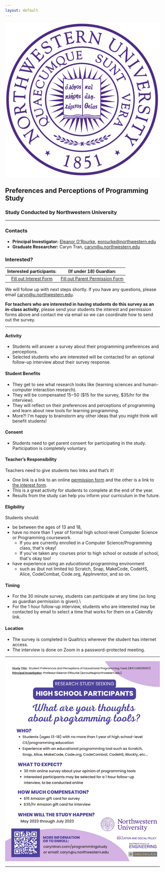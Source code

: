 ```yaml
---
layout: default
---
```


<img class="profile-picture" src="northwestern.png">

## Preferences and Perceptions of Programming Study
### Study Conducted by Northwestern University

---

### Contacts
- **Principal Investigator:** [Eleanor O'Rourke](http://www.eleanorourke.com/), [eorourke@northwestern.edu](mailto:eorourke@northwestern.edu)
- **Graduate Researcher:** Caryn Tran, [caryn@u.northwestern.edu](mailto:caryn@u.northwestern.edu)

### Interested?

| Interested participants: | (If under 18) Guardian: |
|:---:|:---:|
| <a href="https://northwestern.az1.qualtrics.com/jfe/form/SV_3WwnEUbQZU9Fv14" class="btn btn-primary">Fill out Interest Form</a> |<a href="https://northwestern.az1.qualtrics.com/jfe/form/SV_74lL0WpsWhdQTEG" class="btn btn-secondary">Fill out Parent Permission Form</a> |


We will follow up with next steps shortly. If you have any questions, please email [caryn@u.northwestern.edu](mailto:caryn@u.northwestern.edu). 

**For teachers who are interested in having students do this survey as an in-class activity**, please send your students the interest and permission forms above and contact me via email so we can coordinate how to send out the survey. 
  
---

#### **Activity**
- Students will answer a survey about their programming preferences and perceptions. 
- Selected students who are interested will be contacted for an optional follow-up interview about their survey response.

#### **Student Benefits**
- They get to see what research looks like (learning sciences and human-computer interaction research).
- They will be compensated $15-$50 ($15 for the survey, $35/hr for the interview).
- They will reflect on their preferences and perceptions of programming and learn about new tools for learning programming.
- More?! I'm happy to brainstorm any other ideas that you might think will benefit students!

#### **Consent**
- Students need to get parent consent for participating in the study. Participation is completely voluntary.

#### **Teacher’s Responsibility**
Teachers need to give students two links and that’s it! 
- One link is a link to an online [permission form](https://northwestern.az1.qualtrics.com/jfe/form/SV_74lL0WpsWhdQTEG) and the other is a link to [the interest form](https://northwestern.az1.qualtrics.com/jfe/form/SV_3WwnEUbQZU9Fv14). 
- This is a great activity for students to complete at the end of the year. 
- Results from the study can help you inform your curriculum in the future.  

#### **Eligibility**
Students should:
- be between the ages of 13 and 18, 
- have no more than 1 year of formal high school-level Computer Science or Programming coursework. 
    - If you are currently enrolled in a Computer Science/Programming class, that's okay! 
    - If you've taken any courses prior to high school or outside of school, that's okay too!
- have experience using an _educational_ programming environment 
    - such as (but not limited to) Scratch, Snap, MakeCode, CodeHS, Alice, CodeCombat, Code.org, AppInventor, and so on. 

#### **Timing**
- For the 30 minute survey, students can participate at any time (so long as guardian permission is given).\\
- For the 1 hour follow-up interview, students who are interested may be contacted by email to select a time that works for them on a Calendly link.

#### **Location**
- The survey is completed in Qualtrics wherever the student has internet access. 
- The interview is done on Zoom in a password-protected meeting. 

---

<img class="picture" src="recruitment.png">

---

